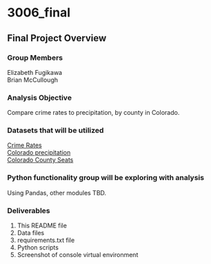 # 3006_final
## Final Project Overview
### Group Members
<p> Elizabeth Fugikawa <br>
Brian McCullough </p>

### Analysis Objective
Compare crime rates to precipitation, by county in Colorado. 

### Datasets that will be utilized
[Crime Rates](https://data.colorado.gov/Public-Safety/Crimes-in-Colorado-1997-to-2015/6vnq-az4b) <br>
[Colorado precipitation](https://data.colorado.gov/Environment/Rain-Hail-and-Snow-in-Colorado-2015/mqid-8hv2) <br>
[Colorado County Seats](https://data.colorado.gov/County/Colorado-County-Seats/gqse-2qk8/data) <br>

### Python functionality group will be exploring with analysis
Using Pandas, other modules TBD. 

### Deliverables
1. This README file
2. Data files
3. requirements.txt file
4. Python scripts
5. Screenshot of console virtual environment
